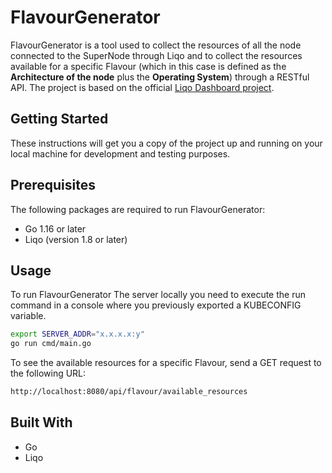 # FlavourGenerator
FlavourGenerator is a tool used to collect the resources of all the node connected to the SuperNode through Liqo and to collect the resources available for a specific Flavour (which in this case is defined as the **Architecture of the node** plus the **Operating System**) through a RESTful API. The project is based on the official [Liqo Dashboard project](https://github.com/LucaRocco/liqo-public-peering-dashboard/tree/8c10686e161b5853313ee9e3837dd6d25451dc78). 

## Getting Started
These instructions will get you a copy of the project up and running on your local machine for development and testing purposes.

## Prerequisites
The following packages are required to run FlavourGenerator:

- Go 1.16 or later
- Liqo (version 1.8 or later)

## Usage
To run FlavourGenerator The server locally you need to execute the run command in a console where you previously exported a KUBECONFIG variable.

```bash
export SERVER_ADDR="x.x.x.x:y"
go run cmd/main.go
```

To see the available resources for a specific Flavour, send a GET request to the following URL:

```bash
http://localhost:8080/api/flavour/available_resources
```

## Built With
- Go
- Liqo
